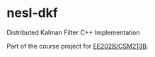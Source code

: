 # nesl-dkf
Distributed Kalman Filter C++ Implementation

Part of the course project for [EE202B/CSM213B](https://github.com/yifanz/CSM213B).
